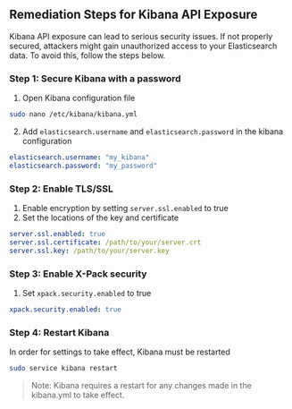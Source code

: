 

## Remediation Steps for Kibana API Exposure
Kibana API exposure can lead to serious security issues. If not properly secured, attackers might gain unauthorized access to your Elasticsearch data. To avoid this, follow the steps below.

### Step 1: Secure Kibana with a password
1. Open Kibana configuration file
```bash
sudo nano /etc/kibana/kibana.yml
```
2. Add `elasticsearch.username` and `elasticsearch.password` in the kibana configuration
```yaml
elasticsearch.username: "my_kibana"
elasticsearch.password: "my_password"
```

### Step 2: Enable TLS/SSL
1. Enable encryption by setting `server.ssl.enabled` to true
2. Set the locations of the key and certificate
```yaml
server.ssl.enabled: true
server.ssl.certificate: /path/to/your/server.crt
server.ssl.key: /path/to/your/server.key
```

### Step 3: Enable X-Pack security
1. Set `xpack.security.enabled` to true
```yaml
xpack.security.enabled: true
```

### Step 4: Restart Kibana
In order for settings to take effect, Kibana must be restarted
```bash
sudo service kibana restart
```

> Note: Kibana requires a restart for any changes made in the kibana.yml to take effect.